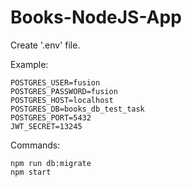 # Books-NodeJS-App

Create '.env' file.
 
Example:

```
POSTGRES_USER=fusion
POSTGRES_PASSWORD=fusion
POSTGRES_HOST=localhost
POSTGRES_DB=books_db_test_task
POSTGRES_PORT=5432
JWT_SECRET=13245
```

Commands:

~~~
npm run db:migrate 
npm start
~~~